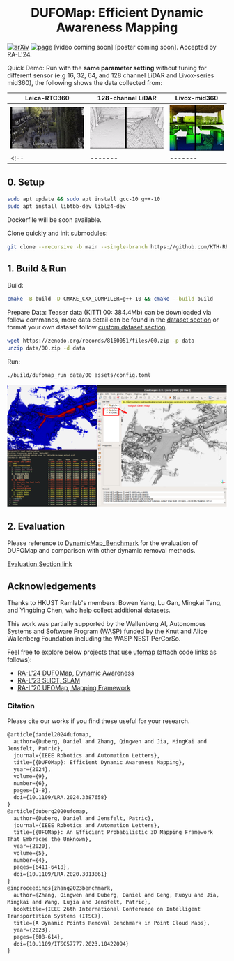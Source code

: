 <p>
  <h1 align="center">DUFOMap: Efficient Dynamic Awareness Mapping</h1>
</p>

[![arXiv](https://img.shields.io/badge/arXiv-2403.01449-b31b1b?logo=arxiv&logoColor=white)](https://arxiv.org/abs/2403.01449)
[![page](https://img.shields.io/badge/Web-Page-green)](https://KTH-RPL.github.io/dufomap) [video coming soon] [poster coming soon]. Accepted by RA-L'24.

Quick Demo: Run with the **same parameter setting** without tuning for different sensor (e.g 16, 32, 64, and 128 channel LiDAR and Livox-series mid360), the following shows the data collected from:

| Leica-RTC360 | 128-channel LiDAR | Livox-mid360 |
| ------- | ------- | ------- |
| ![](assets/imgs/dufomap_leica.gif) | ![](assets/imgs/doals_train_128.gif) | ![](assets/imgs/two_floor_mid360.gif) |
<!-- | ------- | ------- | ------- | -->

## 0. Setup

```bash
sudo apt update && sudo apt install gcc-10 g++-10
sudo apt install libtbb-dev liblz4-dev
```

Dockerfile will be soon available.

Clone quickly and init submodules:
```bash
git clone --recursive -b main --single-branch https://github.com/KTH-RPL/dufomap.git
```

## 1. Build & Run

Build:

```bash
cmake -B build -D CMAKE_CXX_COMPILER=g++-10 && cmake --build build
```

Prepare Data: Teaser data (KITTI 00: 384.4Mb) can be downloaded via follow commands, more data detail can be found in the [dataset section](https://github.com/KTH-RPL/DynamicMap_Benchmark?tab=readme-ov-file#dataset--scripts) or format your own dataset follow [custom dataset section](https://github.com/KTH-RPL/DynamicMap_Benchmark/blob/master/scripts/README.md#custom-dataset).

```bash
wget https://zenodo.org/records/8160051/files/00.zip -p data
unzip data/00.zip -d data
```

Run:

```bash
./build/dufomap_run data/00 assets/config.toml
```

![dufomap](assets/demo.png)

## 2. Evaluation

Please reference to [DynamicMap_Benchmark](https://github.com/KTH-RPL/DynamicMap_Benchmark) for the evaluation of DUFOMap and comparison with other dynamic removal  methods.

[Evaluation Section link](https://github.com/KTH-RPL/DynamicMap_Benchmark/blob/master/scripts/README.md#evaluation)


## Acknowledgements

Thanks to HKUST Ramlab's members: Bowen Yang, Lu Gan, Mingkai Tang, and Yingbing Chen, who help collect additional datasets. 

This work was partially supported by the Wallenberg AI, Autonomous Systems and Software Program ([WASP](https://wasp-sweden.org/)) funded by the Knut and Alice Wallenberg Foundation including the WASP NEST PerCorSo.

Feel free to explore below projects that use [ufomap](https://github.com/UnknownFreeOccupied/ufomap) (attach code links as follows):
- [RA-L'24 DUFOMap, Dynamic Awareness]()
- [RA-L'23 SLICT, SLAM](https://github.com/brytsknguyen/slict)
- [RA-L'20 UFOMap, Mapping Framework](https://github.com/UnknownFreeOccupied/ufomap)

### Citation

Please cite our works if you find these useful for your research.

```
@article{daniel2024dufomap,
  author={Duberg, Daniel and Zhang, Qingwen and Jia, MingKai and Jensfelt, Patric},
  journal={IEEE Robotics and Automation Letters}, 
  title={{DUFOMap}: Efficient Dynamic Awareness Mapping}, 
  year={2024},
  volume={9},
  number={6},
  pages={1-8},
  doi={10.1109/LRA.2024.3387658}
}
@article{duberg2020ufomap,
  author={Duberg, Daniel and Jensfelt, Patric},
  journal={IEEE Robotics and Automation Letters}, 
  title={{UFOMap}: An Efficient Probabilistic 3D Mapping Framework That Embraces the Unknown}, 
  year={2020},
  volume={5},
  number={4},
  pages={6411-6418},
  doi={10.1109/LRA.2020.3013861}
}
@inproceedings{zhang2023benchmark,
  author={Zhang, Qingwen and Duberg, Daniel and Geng, Ruoyu and Jia, Mingkai and Wang, Lujia and Jensfelt, Patric},
  booktitle={IEEE 26th International Conference on Intelligent Transportation Systems (ITSC)}, 
  title={A Dynamic Points Removal Benchmark in Point Cloud Maps}, 
  year={2023},
  pages={608-614},
  doi={10.1109/ITSC57777.2023.10422094}
}
```
